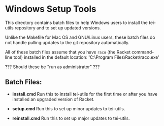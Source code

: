 # Windows Setup Tools #

This directory contains batch files to help Windows users to install
the tei-utils repository and to set up updated versions.

Unlike the Makefile for Mac OS and GNU/Linux users, these batch files
do not handle pulling updates to the git repository automatically.

All of these batch files assume that you have `raco` (the Racket
command-line tool) installed in the default location:
'C:\Program Files\Racket\raco.exe'

??? Should these be "run as administrator" ???

## Batch Files: ##

- __install.cmd__ Run this to install tei-utils for the first time
  or after you have installed an upgraded version of Racket.
  
- __setup.cmd__ Run this to set up minor updates to tei-utils.

- __reinstall.cmd__ Run this to set up major updates to tei-utils.

